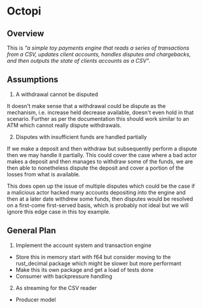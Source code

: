 # Octopi

## Overview

This is _"a simple toy payments engine that reads a series of transactions
from a CSV, updates client accounts, handles disputes and chargebacks, and then outputs the
state of clients accounts as a CSV"_.

## Assumptions

1. A withdrawal cannot be disputed

It doesn't make sense that a withdrawal could be dispute as the mechanism, i.e. increase held decrease available, doesn't even hold in that scenario. Further as per the documentation this should work similar to an ATM which cannot really dispute withdrawals.

2. Disputes with insufficient funds are handled partially

If we make a deposit and then withdraw but subsequently perform a dispute then we may handle it partially. This could cover the case where a bad actor makes a deposit and then manages to withdraw some of the funds, we are then able to nonetheless dispute the deposit and cover a portion of the losses from what is available.

This does open up the issue of multiple disputes which could be the case if a malicious actor hacked many accounts depositing into the engine and then at a later date withdrew some funds, then disputes would be resolved on a first-come first-served basis, which is probably not ideal but we will ignore this edge case in this toy example.

## General Plan

1. Implement the account system and transaction engine

- Store this in memory start with f64 but consider moving to the rust_decimal package which might be slower but more performant
- Make this its own package and get a load of tests done
- Consumer with backpressure handling

2. As streaming for the CSV reader

- Producer model
